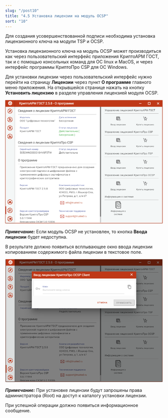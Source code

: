 ```yaml
---
slug: "/post10"
title: "4.5	Установка лицензии на модуль OCSP"
sort: "10"
---
```


Для создания усовершенствованной подписи необходима установка лицензионного
ключа на модули TSP и OCSP.

Установка лицензионного ключа на модуль OCSP может производиться как через
пользовательский интерфейс приложения КриптоАРМ ГОСТ, так и с помощью консольных
команд для ОС linux и MacOS, и через интерфейс программы КриптоПро CSP для ОС
Windows.

Для установки лицензии через пользовательский интерфейс нужно перейти на
страницу **Лицензии** через пункт **О программе** главного меню приложения. На
открывшейся странице нажать на кнопку **Установить лицензию** в разделе
управления лицензией модуля OCSP.

![license-gost.png](./images/license-gost.png "Страница ввода лицензионного ключа на модуль OCSP")

***Примечание:*** Если модуль OCSP не установлен, то кнопка **Ввода лицензии**
будет недоступна.

В результате должно появиться всплывающее окно ввода лицензии копированием
содержимого файла лицензии в текстовое поле.

![license-ocsp.png](./images/license-ocsp.png "Окно ввода лицензионного ключа на модуль OCSP")

***Примечание:*** При установке лицензии будут запрошены права администратора
(Root) на доступ к каталогу установки лицензии.

При успешной операции должно появиться информационное сообщение.
